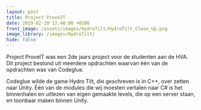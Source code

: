 ```yaml
---
layout: post
title: Project ProveIT
date: 2019-02-20 12:48:00 +0100
front_image: /assets/images/HydroTilt/HydroTilt_Close_Up.png
image_library: /images/HydroTilt/
hide: false
---
```


Project ProveIT was een 2de jaars project voor de studenten aan de HVA. Dit project bestond uit meerdere opdrachten waarvan één van de opdrachten was van Codeglue.

Codeglue wilde de game Hydro Tilt, die geschreven is in C++, over zetten naar Unity. Één van de modules die wij moesten vertalen naar C# is het binnenhalen en uitlezen van eigen gemaakte levels, die op een server staan, en toonbaar maken binnen Unity.
